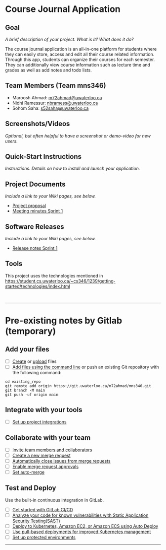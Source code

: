# Course Journal Application

## Goal
_A brief description of your project. What is it? What does it do?_

The course journal application is an all-in-one platform for students where they can easily store, access and edit all their course related information. Through this app, students can organize their courses for each semester. They can additionally view course information such as lecture time and grades as well as add notes and todo lists.

## Team Members (Team mns346)
- Maroosh Ahmad: m72ahmad@uwaterloo.ca
- Nidhi Ramessur: nbramess@uwaterloo.ca
- Sohom Saha: s52saha@uwaterloo.ca


## Screenshots/Videos
_Optional, but often helpful to have a screenshot or demo-video for new users._


## Quick-Start Instructions
_Instructions. Details on how to install and launch your application._


## Project Documents
_Include a link to your Wiki pages, see below._

- [Project proposal](https://git.uwaterloo.ca/m72ahmad/mns346/-/wikis/Project-Proposal)
- [Meeting minutes Sprint 1](https://git.uwaterloo.ca/m72ahmad/mns346/-/wikis/Meeting-minutes-Sprint-1)


## Software Releases
_Include a link to your Wiki pages, see below._

- [Release notes Sprint 1](https://git.uwaterloo.ca/m72ahmad/mns346/-/wikis/Release-notes-Sprint-1)

## Tools
This project uses the technologies mentioned in https://student.cs.uwaterloo.ca/~cs346/1239/getting-started/technologies/index.html

&nbsp; <!--- just extra space -->

***

# Pre-existing notes by Gitlab (temporary)

## Add your files

- [ ] [Create](https://docs.gitlab.com/ee/user/project/repository/web_editor.html#create-a-file) or [upload](https://docs.gitlab.com/ee/user/project/repository/web_editor.html#upload-a-file) files
- [ ] [Add files using the command line](https://docs.gitlab.com/ee/gitlab-basics/add-file.html#add-a-file-using-the-command-line) or push an existing Git repository with the following command:

```
cd existing_repo
git remote add origin https://git.uwaterloo.ca/m72ahmad/mns346.git
git branch -M main
git push -uf origin main
```

## Integrate with your tools

- [ ] [Set up project integrations](https://git.uwaterloo.ca/m72ahmad/mns346/-/settings/integrations)

## Collaborate with your team

- [ ] [Invite team members and collaborators](https://docs.gitlab.com/ee/user/project/members/)
- [ ] [Create a new merge request](https://docs.gitlab.com/ee/user/project/merge_requests/creating_merge_requests.html)
- [ ] [Automatically close issues from merge requests](https://docs.gitlab.com/ee/user/project/issues/managing_issues.html#closing-issues-automatically)
- [ ] [Enable merge request approvals](https://docs.gitlab.com/ee/user/project/merge_requests/approvals/)
- [ ] [Set auto-merge](https://docs.gitlab.com/ee/user/project/merge_requests/merge_when_pipeline_succeeds.html)

## Test and Deploy

Use the built-in continuous integration in GitLab.

- [ ] [Get started with GitLab CI/CD](https://docs.gitlab.com/ee/ci/quick_start/index.html)
- [ ] [Analyze your code for known vulnerabilities with Static Application Security Testing(SAST)](https://docs.gitlab.com/ee/user/application_security/sast/)
- [ ] [Deploy to Kubernetes, Amazon EC2, or Amazon ECS using Auto Deploy](https://docs.gitlab.com/ee/topics/autodevops/requirements.html)
- [ ] [Use pull-based deployments for improved Kubernetes management](https://docs.gitlab.com/ee/user/clusters/agent/)
- [ ] [Set up protected environments](https://docs.gitlab.com/ee/ci/environments/protected_environments.html)

***
